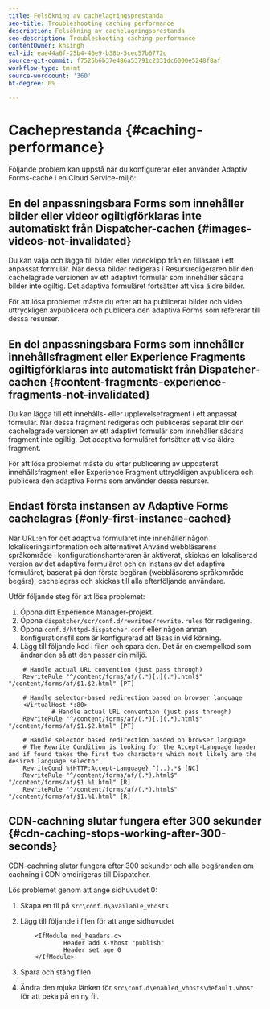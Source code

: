 ```yaml
---
title: Felsökning av cachelagringsprestanda
seo-title: Troubleshooting caching performance
description: Felsökning av cachelagringsprestanda
seo-description: Troubleshooting caching performance
contentOwner: khsingh
exl-id: eae44a6f-25b4-46e9-b38b-5cec57b6772c
source-git-commit: f7525b6b37e486a53791c2331dc6000e5248f8af
workflow-type: tm+mt
source-wordcount: '360'
ht-degree: 0%

---
```


# Cacheprestanda {#caching-performance}

Följande problem kan uppstå när du konfigurerar eller använder Adaptiv Forms-cache i en Cloud Service-miljö:

## En del anpassningsbara Forms som innehåller bilder eller videor ogiltigförklaras inte automatiskt från Dispatcher-cachen {#images-videos-not-invalidated}

Du kan välja och lägga till bilder eller videoklipp från en filläsare i ett anpassat formulär. När dessa bilder redigeras i Resursredigeraren blir den cachelagrade versionen av ett adaptivt formulär som innehåller sådana bilder inte ogiltig. Det adaptiva formuläret fortsätter att visa äldre bilder.

För att lösa problemet måste du efter att ha publicerat bilder och video uttryckligen avpublicera och publicera den adaptiva Forms som refererar till dessa resurser.

## En del anpassningsbara Forms som innehåller innehållsfragment eller Experience Fragments ogiltigförklaras inte automatiskt från Dispatcher-cachen {#content-fragments-experience-fragments-not-invalidated}

Du kan lägga till ett innehålls- eller upplevelsefragment i ett anpassat formulär. När dessa fragment redigeras och publiceras separat blir den cachelagrade versionen av ett adaptivt formulär som innehåller sådana fragment inte ogiltig. Det adaptiva formuläret fortsätter att visa äldre fragment.

För att lösa problemet måste du efter publicering av uppdaterat innehållsfragment eller Experience Fragment uttryckligen avpublicera och publicera den adaptiva Forms som använder dessa resurser.

## Endast första instansen av Adaptive Forms cachelagras {#only-first-instance-cached}

När URL:en för det adaptiva formuläret inte innehåller någon lokaliseringsinformation och alternativet Använd webbläsarens språkområde i konfigurationshanteraren är aktiverat, skickas en lokaliserad version av det adaptiva formuläret och en instans av det adaptiva formuläret, baserat på den första begäran (webbläsarens språkområde begärs), cachelagras och skickas till alla efterföljande användare.

Utför följande steg för att lösa problemet:

1. Öppna ditt Experience Manager-projekt.
1. Öppna `dispatcher/scr/conf.d/rewrites/rewrite.rules` för redigering.
1. Öppna `conf.d/httpd-dispatcher.conf` eller någon annan konfigurationsfil som är konfigurerad att läsas in vid körning.
1. Lägg till följande kod i filen och spara den. Det är en exempelkod som ändrar den så att den passar din miljö.

```shellscript
    # Handle actual URL convention (just pass through)
    RewriteRule "^/content/forms/af/(.*)[.](.*).html$" "/content/forms/af/$1.$2.html" [PT]
    
    # Handle selector-based redirection based on browser language
    <VirtualHost *:80>
            # Handle actual URL convention (just pass through)
    RewriteRule "^/content/forms/af/(.*)[.](.*).html$" "/content/forms/af/$1.$2.html" [PT]

    # Handle selector based redirection basded on browser language
    # The Rewrite Condition is looking for the Accept-Language header and if found takes the first two characters which most likely are the desired language selector.
    RewriteCond %{HTTP:Accept-Language} ^(..).*$ [NC]
    RewriteRule "^/content/forms/af/(.*).html$" "/content/forms/af/$1.%1.html" [R]
    RewriteRule "^/content/forms/af/(.*).html$" "/content/forms/af/$1.%1.html" [R]
```

## CDN-cachning slutar fungera efter 300 sekunder {#cdn-caching-stops-working-after-300-seconds}

CDN-cachning slutar fungera efter 300 sekunder och alla begäranden om cachning i CDN omdirigeras till Dispatcher.

Lös problemet genom att ange sidhuvudet 0:

1. Skapa en fil på `src\conf.d\available_vhosts`

1. Lägg till följande i filen för att ange sidhuvudet

   ```shellscript
       <IfModule mod_headers.c>
               Header add X-Vhost "publish"
               Header set age 0
       </IfModule>
   ```

1. Spara och stäng filen.
1. Ändra den mjuka länken för `src\conf.d\enabled_vhosts\default.vhost` för att peka på en ny fil.
